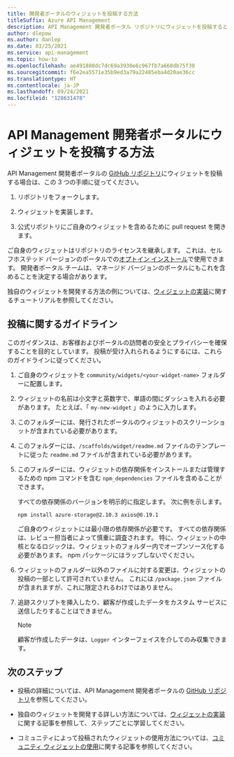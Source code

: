 ```yaml
---
title: 開発者ポータルのウィジェットを投稿する方法
titleSuffix: Azure API Management
description: API Management 開発者ポータル リポジトリにウィジェットを投稿するときに従うべき推奨ガイドラインについて説明します。
author: dlepow
ms.author: danlep
ms.date: 03/25/2021
ms.service: api-management
ms.topic: how-to
ms.openlocfilehash: ae491880dc7dc69a3930e6c967fb7a660db75f38
ms.sourcegitcommit: f6e2ea5571e35b9ed3a79a22485eba4d20ae36cc
ms.translationtype: HT
ms.contentlocale: ja-JP
ms.lasthandoff: 09/24/2021
ms.locfileid: "128631478"
---
```

# <a name="how-to-contribute-widgets-to-the-api-management-developer-portal"></a>API Management 開発者ポータルにウィジェットを投稿する方法

API Management 開発者ポータルの [GitHub リポジトリ](https://github.com/Azure/api-management-developer-portal)にウィジェットを投稿する場合は、この 3 つの手順に従ってください。

1. リポジトリをフォークします。

1. ウィジェットを実装します。

1. 公式リポジトリにご自身のウィジェットを含めるために pull request を開きます。

ご自身のウィジェットはリポジトリのライセンスを継承します。 これは、セルフホステッド バージョンのポータルでの[オプトイン インストール](developer-portal-use-community-widgets.md)で使用できます。 開発者ポータル チームは、マネージド バージョンのポータルにもこれを含めることを決定する場合があります。

独自のウィジェットを開発する方法の例については、[ウィジェットの実装](developer-portal-implement-widgets.md)に関するチュートリアルを参照してください。

## <a name="contribution-guidelines"></a>投稿に関するガイドライン

このガイダンスは、お客様およびポータルの訪問者の安全とプライバシーを確保することを目的としています。 投稿が受け入れられるようにするには、これらのガイドラインに従ってください。

1. ご自身のウィジェットを `community/widgets/<your-widget-name>` フォルダーに配置します。

1. ウィジェットの名前は小文字と英数字で、単語の間にダッシュを入れる必要があります。 たとえば、「 `my-new-widget` 」のように入力します。

1. このフォルダーには、発行されたポータルのウィジェットのスクリーンショットが含まれている必要があります。

1. このフォルダーには、`/scaffolds/widget/readme.md` ファイルのテンプレートに従った `readme.md` ファイルが含まれている必要があります。

1. このフォルダーには、ウィジェットの依存関係をインストールまたは管理するための npm コマンドを含む `npm_dependencies` ファイルを含めることができます。

    すべての依存関係のバージョンを明示的に指定します。 次に例を示します。  

    ```console
    npm install azure-storage@2.10.3 axios@0.19.1
    ```

    ご自身のウィジェットには最小限の依存関係が必要です。 すべての依存関係は、レビュー担当者によって慎重に調査されます。 特に、ウィジェットの中核となるロジックは、ウィジェットのフォルダー内でオープンソース化する必要があります。 npm パッケージにはラップしないでください。

1. ウィジェットのフォルダー以外のファイルに対する変更は、ウィジェットの投稿の一部として許可されていません。 これには `/package.json` ファイルが含まれますが、これに限定されるわけではありません。

1. 追跡スクリプトを挿入したり、顧客が作成したデータをカスタム サービスに送信したりすることはできません。

    > [!NOTE]
    > 顧客が作成したデータは、`Logger` インターフェイスを介してのみ収集できます。

## <a name="next-steps"></a>次のステップ

- 投稿の詳細については、API Management 開発者ポータルの [GitHub リポジトリ](https://github.com/Azure/api-management-developer-portal/)を参照してください。

- 独自のウィジェットを開発する詳しい方法については、[ウィジェットの実装](developer-portal-implement-widgets.md)に関する記事を参照して、ステップごとに学習してください。

- コミュニティによって投稿されたウィジェットの使用方法については、[コミュニティ ウィジェットの使用](developer-portal-use-community-widgets.md)に関する記事を参照してください。